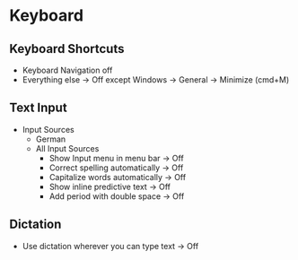 # Keyboard
## Keyboard Shortcuts
- Keyboard Navigation off
- Everything else -> Off except Windows -> General -> Minimize (cmd+M)
## Text Input
- Input Sources
  - German
  - All Input Sources
    - Show Input menu in menu bar -> Off
    - Correct spelling automatically -> Off
    - Capitalize words automatically -> Off
    - Show inline predictive text -> Off
    - Add period with double space -> Off
## Dictation
- Use dictation wherever you can type text -> Off
